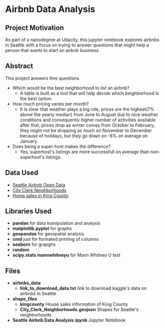 # Airbnb Data Analysis

## Project Motivation
As part of a nanodegree at Udacity, this jupyter notebook explores airbnbs in Seattle with a focus on trying to answer questions that might help a person that wants to start an airbnb business.
## Abstract
This project answers thre questions
* Which would be the best neighborhood to list an airbnb?
  * A table is built as a tool that will help decide which beighborhood is the best option.
* How much pricing varies per month?
  * It is clear that weather plays a big role, prices are the highest(7% above the yearly median) from June to August due to nice weather conditions and consequently higher number of activities available after that, prices drop as winter comes from October to February, they might not be dropping as much on November to December because of holidays, but they go down on -6% on average on January.
* Does being a super-host makes the difference?
  * Yes, superhost's listings are more successfull on average than non-superhost's listings.

## Data Used
* [Seattle Airbnb Open Data](https://www.kaggle.com/airbnb/seattle/data)
* [City Clerk Neighborhoods](https://data-seattlecitygis.opendata.arcgis.com/datasets/SeattleCityGIS::city-clerk-neighborhoods/about)
* [Home sales in King County](https://geodacenter.github.io/data-and-lab/KingCounty-HouseSales2015/)
## Libraries Used
* **pandas** for data manipulation and analysis
* **matplotlib.pyplot** for graphs
* **geopandas** for geospatial analysis
* **cmd** just for formated printing of columns
* **seaborn** for grapghs
* **random**
* **scipy.stats mannwhitneyu** for Mann Whitney U test

## Files
* **airbnbs_data**
  * **link_to_download_data.txt** link to download kaggle's data on airbnbs in Seattle
* **shape_files**
  * **kingcounty** House sales information of King County
  * **City_Clerk_Neighborhoods.geojson** Shapes for Seattle's neighborhoods
* **Seattle Airbnb Data Analysis.ipynb** Jupyter Notebook 
